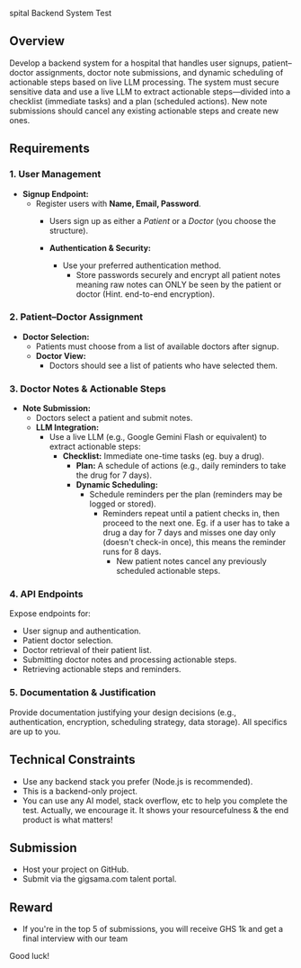 
spital Backend System Test

## Overview
Develop a backend system for a hospital that handles user signups, patient–doctor assignments, doctor note submissions, and dynamic scheduling of actionable steps based on live LLM processing. The system must secure sensitive data and use a live LLM to extract actionable steps—divided into a checklist (immediate tasks) and a plan (scheduled actions). New note submissions should cancel any existing actionable steps and create new ones.

## Requirements

### 1. User Management
- **Signup Endpoint:**  
  - Register users with **Name, Email, Password**.
    - Users sign up as either a *Patient* or a *Doctor* (you choose the structure).

    - **Authentication & Security:**  
      - Use your preferred authentication method.
        - Store passwords securely and encrypt all patient notes meaning raw notes can ONLY be seen by the patient or doctor (Hint. end-to-end encryption).

### 2. Patient–Doctor Assignment
- **Doctor Selection:**  
  - Patients must choose from a list of available doctors after signup.
  - **Doctor View:**  
    - Doctors should see a list of patients who have selected them.

### 3. Doctor Notes & Actionable Steps
- **Note Submission:**  
  - Doctors select a patient and submit notes.
  - **LLM Integration:**  
    - Use a live LLM (e.g., Google Gemini Flash or equivalent) to extract actionable steps:
        - **Checklist:** Immediate one-time tasks (eg. buy a drug).
            - **Plan:** A schedule of actions (e.g., daily reminders to take the drug for 7 days).
            - **Dynamic Scheduling:**  
              - Schedule reminders per the plan (reminders may be logged or stored).
                - Reminders repeat until a patient checks in, then proceed to the next one. Eg. if a user has to take a drug a day for 7 days and misses one day only (doesn't check-in once), this means the reminder runs for 8 days. 
                  - New patient notes cancel any previously scheduled actionable steps.

### 4. API Endpoints
Expose endpoints for:
- User signup and authentication.
- Patient doctor selection.
- Doctor retrieval of their patient list.
- Submitting doctor notes and processing actionable steps.
- Retrieving actionable steps and reminders.

### 5. Documentation & Justification
Provide documentation justifying your design decisions (e.g., authentication, encryption, scheduling strategy, data storage). All specifics are up to you.

## Technical Constraints
- Use any backend stack you prefer (Node.js is recommended).
- This is a backend-only project.
- You can use any AI model, stack overflow, etc to help you complete the test. Actually, we encourage it. It shows your resourcefulness & the end product is what matters!

## Submission
- Host your project on GitHub.
- Submit via the gigsama.com talent portal.

## Reward
- If you're in the top 5 of submissions, you will receive GHS 1k and get a final interview with our team

Good luck!

